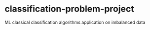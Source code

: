 # classification-problem-project
ML classical classification algorithms application on imbalanced data
